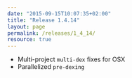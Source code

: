 ```yaml
---
date: "2015-09-15T10:07:35+02:00"
title: "Release 1.4.14"
layout: page
permalink: /releases/1_4_14/
resource: true
---
```


* Multi-project `multi-dex` fixes for OSX
* Parallelized `pre-dexing`
